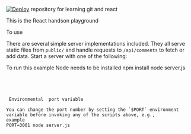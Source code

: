 [![Deploy](https://www.herokucdn.com/deploy/button.png)](https://heroku.com/deploy)
 repository for learning git and react

This is the React handson playground

 To use

There are several simple server implementations included. They all serve static files from `public/` and handle requests to `/api/comments` to fetch or add data. Start a server with one of the following:

To run this example Node needs to be installed
npm install
node server.js
```




 Environmental  port variable

You can change the port number by setting the `$PORT` environment variable before invoking any of the scripts above, e.g.,
example
PORT=3001 node server.js

